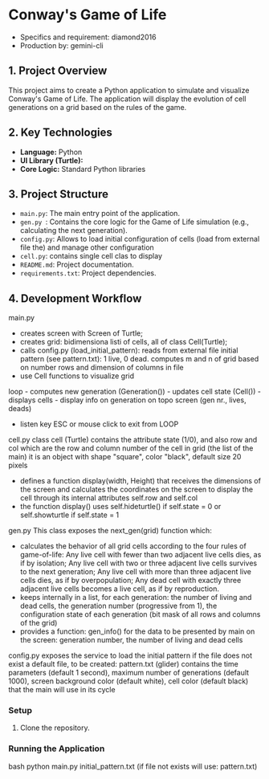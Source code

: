 # Conway's Game of Life
- Specifics and requirement: diamond2016
- Production by: gemini-cli

## 1. Project Overview

This project aims to create a Python application to simulate and visualize Conway's Game of Life. The application will display the evolution of cell generations on a grid based on the rules of the game.

## 2. Key Technologies

- **Language:** Python
- **UI Library (Turtle):**
- **Core Logic:** Standard Python libraries


## 3. Project Structure

- `main.py`: The main entry point of the application.
- `gen.py `: Contains the core logic for the Game of Life simulation (e.g., calculating the next generation).
- `config.py`: Allows to load initial configuration of cells (load from external file the) and manage other configuration 
- `cell.py`: contains single cell clas to display
- `README.md`: Project documentation.
- `requirements.txt`: Project dependencies.

## 4. Development Workflow

main.py 
- creates screen with Screen of Turtle;
- creates grid: bidimensiona listi of cells, all of class Cell(Turtle); 
- calls config.py (load_initial_pattern): reads from external file initial pattern (see pattern.txt): 1 live, 0 dead. 
  computes m and n of grid based on number rows and dimension of columns in file
- use Cell functions to visualize grid

loop
    - computes new generation (Generation())
    - updates cell state (Cell())
    - displays cells
    - display info on generation on topo screen (gen nr., lives, deads)

- listen key ESC or mouse click to exit from LOOP

cell.py
class cell (Turtle)
contains the attribute state (1/0), and also row and col which are the row and column number of the cell in grid (the list of the main)
it is an object with shape "square", color "black", default size 20 pixels
- defines a function display(width, Height) that receives the dimensions of the screen and calculates the coordinates on the screen to display the cell through its internal attributes
self.row and self.col
- the function display() uses self.hideturtle() if self.state = 0 or self.showturtle if self.state = 1

gen.py
This class exposes the next_gen(grid) function which:
- calculates the behavior of all grid cells according to the four rules of game-of-life:
Any live cell with fewer than two adjacent live cells dies, as if by isolation;
Any live cell with two or three adjacent live cells survives to the next generation;
Any live cell with more than three adjacent live cells dies, as if by overpopulation;
Any dead cell with exactly three adjacent live cells becomes a live cell, as if by reproduction.
- keeps internally in a list, for each generation: the number of living and dead cells, the generation number (progressive from 1), the configuration state of each generation (bit mask of all rows and columns of the grid)
- provides a function: gen_info() for the data to be presented by main on the screen: generation number, the number of living and dead cells



config.py
exposes the service to load the initial pattern
if the file does not exist a default file, to be created: pattern.txt (glider)
contains the time parameters (default 1 second), maximum number of generations (default 1000), screen background color (default white), cell color (default black) that the main will use in its cycle

### Setup

1.  Clone the repository.

### Running the Application

bash
python main.py initial_pattern.txt (if file not exists will use: pattern.txt)
